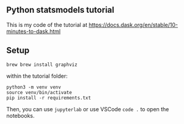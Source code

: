 ## Python statsmodels tutorial

This is my code of the tutorial at https://docs.dask.org/en/stable/10-minutes-to-dask.html



## Setup

```
brew brew install graphviz
```

within the tutorial folder:

```
python3 -m venv venv
source venv/bin/activate
pip install -r requirements.txt
```
Then, you can use `jupyterlab` or use VSCode `code .` to open the notebooks.

